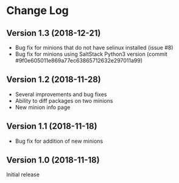 # Change Log

## Version 1.3 (2018-12-21)

* Bug fix for minions that do not have selinux installed (issue #8)
* Bug fix for minions using SaltStack Python3 version (commit #9f0e605011e869a77ec63865712632e297011a99)

## Version 1.2 (2018-11-28)

* Several improvements and bug fixes
* Ability to diff packages on two minions
* New minion info page

## Version 1.1 (2018-11-18)

* Bug fix for addition of new minions

## Version 1.0 (2018-11-18)

Initial release

